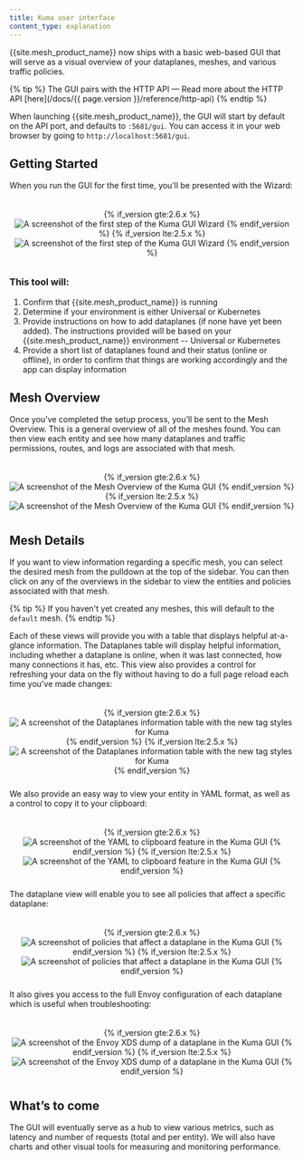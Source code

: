 ```yaml
---
title: Kuma user interface
content_type: explanation
---
```


{{site.mesh_product_name}} now ships with a basic web-based GUI that will serve as a visual overview of your dataplanes, meshes, and various traffic policies.

{% tip %}
The GUI pairs with the HTTP API — Read more about the HTTP API [here](/docs/{{ page.version }}/reference/http-api)
{% endtip %}

When launching {{site.mesh_product_name}}, the GUI will start by default on the API port, and defaults to `:5681/gui`. You can access it in your web browser by going to `http://localhost:5681/gui`.

## Getting Started
When you run the GUI for the first time, you’ll be presented with the Wizard:

<center style="padding-top: 20px; padding-bottom: 10px;">
{% if_version gte:2.6.x %}
<img src="/assets/images/docs/{{ page.version }}/gui/onboarding.png" alt="A screenshot of the first step of the Kuma GUI Wizard" />
{% endif_version %}
{% if_version lte:2.5.x %}
<img src="/assets/images/docs/gui-welcome-wizard.png" alt="A screenshot of the first step of the Kuma GUI Wizard" />
{% endif_version %}
</center>

### This tool will:
1. Confirm that {{site.mesh_product_name}} is running
2. Determine if your environment is either Universal or Kubernetes
3. Provide instructions on how to add dataplanes (if none have yet been added). The instructions provided will be based on your {{site.mesh_product_name}} environment -- Universal or Kubernetes
4. Provide a short list of dataplanes found and their status (online or offline), in order to confirm that things are working accordingly and the app can display information

## Mesh Overview
Once you’ve completed the setup process, you’ll be sent to the Mesh Overview. This is a general overview of all of the meshes found. You can then view each entity and see how many dataplanes and traffic permissions, routes, and logs are associated with that mesh.


<center style="padding-top: 20px; padding-bottom: 10px;">
{% if_version gte:2.6.x %}
<img src="/assets/images/docs/{{ page.version }}/gui/mesh-overview.png" alt="A screenshot of the Mesh Overview of the Kuma GUI" />
{% endif_version %}
{% if_version lte:2.5.x %}
<img src="/assets/images/docs/gui-mesh-overview.png" alt="A screenshot of the Mesh Overview of the Kuma GUI" />
{% endif_version %}
</center>

## Mesh Details
If you want to view information regarding a specific mesh, you can select the desired mesh from the pulldown at the top of the sidebar. You can then click on any of the overviews in the sidebar to view the entities and policies associated with that mesh.

{% tip %}
If you haven't yet created any meshes, this will default to the `default` mesh.
{% endtip %}

Each of these views will provide you with a table that displays helpful at-a-glance information. The Dataplanes table will display helpful information, including whether a dataplane is online, when it was last connected, how many connections it has, etc. This view also provides a control for refreshing your data on the fly without having to do a full page reload each time you've made changes:

<center style="padding-top: 20px; padding-bottom: 10px;">
{% if_version gte:2.6.x %}
<img src="/assets/images/docs/{{ page.version }}/gui/dataplane-list.png" alt="A screenshot of the Dataplanes information table with the new tag styles for Kuma" />
{% endif_version %}
{% if_version lte:2.5.x %}
<img src="/assets/images/docs/gui-dataplanes-table.png" alt="A screenshot of the Dataplanes information table with the new tag styles for Kuma" />
{% endif_version %}
</center>

We also provide an easy way to view your entity in YAML format, as well as a control to copy it to your clipboard:

<center style="padding-top: 20px; padding-bottom: 10px;">
{% if_version gte:2.6.x %}
<img src="/assets/images/docs/{{ page.version }}/gui/dataplane-config.png" alt="A screenshot of the YAML to clipboard feature in the Kuma GUI" />
{% endif_version %}
{% if_version lte:2.5.x %}
<img src="/assets/images/docs/gui-yaml-to-clipboard.png" alt="A screenshot of the YAML to clipboard feature in the Kuma GUI" />
{% endif_version %}
</center>

The dataplane view will enable you to see all policies that affect a specific dataplane:

<center style="padding-top: 20px; padding-bottom: 10px;">
{% if_version gte:2.6.x %}
<img src="/assets/images/docs/{{ page.version }}/gui/dataplane-policies.png" alt="A screenshot of policies that affect a dataplane in the Kuma GUI" />
{% endif_version %}
{% if_version lte:2.5.x %}
<img src="/assets/images/docs/gui-dataplane-policy-list.png" alt="A screenshot of policies that affect a dataplane in the Kuma GUI" />
{% endif_version %}
</center>

It also gives you access to the full Envoy configuration of each dataplane which is useful when troubleshooting:

<center style="padding-top: 20px; padding-bottom: 10px;">
{% if_version gte:2.6.x %}
<img src="/assets/images/docs/{{ page.version }}/gui/xds-config.png" alt="A screenshot of the Envoy XDS dump of a dataplane in the Kuma GUI" />
{% endif_version %}
{% if_version lte:2.5.x %}
<img src="/assets/images/docs/gui-dataplane-xds-dump.png" alt="A screenshot of the Envoy XDS dump of a dataplane in the Kuma GUI" />
{% endif_version %}
</center>

## What’s to come
The GUI will eventually serve as a hub to view various metrics, such as latency and number of requests (total and per entity). We will also have charts and other visual tools for measuring and monitoring performance.
